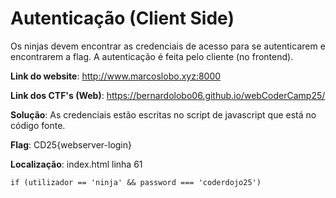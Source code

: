 # Autenticação (Client Side)

Os ninjas devem encontrar as credenciais de acesso para se autenticarem e encontrarem a flag.
A autenticação é feita pelo cliente (no frontend).

**Link do website**: http://www.marcoslobo.xyz:8000

**Link dos CTF's (Web)**: https://bernardolobo06.github.io/webCoderCamp25/

**Solução**: As credenciais estão escritas no script de javascript que está no código fonte.

**Flag**: CD25{webserver-login}

**Localização**: index.html linha 61
```
if (utilizador == 'ninja' && password === 'coderdojo25')
```